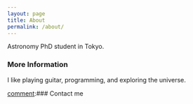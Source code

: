 ```yaml
---
layout: page
title: About
permalink: /about/
---
```


Astronomy PhD student in Tokyo. 

### More Information

I like playing guitar, programming, and exploring the universe.

[comment]:### Contact me

[comment]:[livingston@astron.s.u-tokyo.ac.jp](mailto:livingston@astron.s.u-tokyo.ac.jp)
